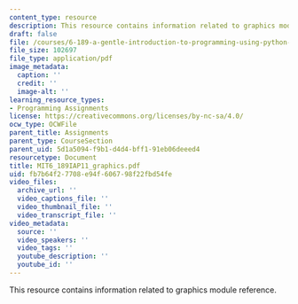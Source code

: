 ```yaml
---
content_type: resource
description: This resource contains information related to graphics module reference.
draft: false
file: /courses/6-189-a-gentle-introduction-to-programming-using-python-january-iap-2011/fb7b64f27708e94f606798f22fbd54fe_MIT6_189IAP11_graphics.pdf
file_size: 102697
file_type: application/pdf
image_metadata:
  caption: ''
  credit: ''
  image-alt: ''
learning_resource_types:
- Programming Assignments
license: https://creativecommons.org/licenses/by-nc-sa/4.0/
ocw_type: OCWFile
parent_title: Assignments
parent_type: CourseSection
parent_uid: 5d1a5094-f9b1-d4d4-bff1-91eb06deeed4
resourcetype: Document
title: MIT6_189IAP11_graphics.pdf
uid: fb7b64f2-7708-e94f-6067-98f22fbd54fe
video_files:
  archive_url: ''
  video_captions_file: ''
  video_thumbnail_file: ''
  video_transcript_file: ''
video_metadata:
  source: ''
  video_speakers: ''
  video_tags: ''
  youtube_description: ''
  youtube_id: ''
---
```

This resource contains information related to graphics module reference.